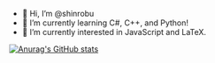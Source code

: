 - 👋 Hi, I’m @shinrobu
- 🌱 I’m currently learning C#, C++, and Python!
- 👀 I’m currently interested in JavaScript and LaTeX.

[![Anurag's GitHub stats](https://github-readme-stats.vercel.app/api?username=shinrobu&theme=material-palenight)](https://github.com/anuraghazra/github-readme-stats)

<!---
shinrobu/shinrobu is a ✨ special ✨ repository because its `README.md` (this file) appears on your GitHub profile.
You can click the Preview link to take a look at your changes.
--->
